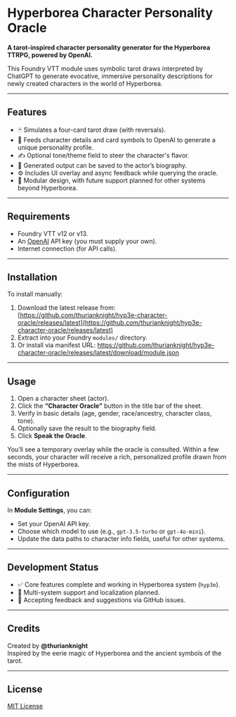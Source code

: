 # Hyperborea Character Personality Oracle

**A tarot-inspired character personality generator for the Hyperborea TTRPG, powered by OpenAI.**

This Foundry VTT module uses symbolic tarot draws interpreted by ChatGPT to generate evocative, immersive personality descriptions for newly created characters in the world of Hyperborea.

---

## Features

- 🃏 Simulates a four-card tarot draw (with reversals).
- 🔮 Feeds character details and card symbols to OpenAI to generate a unique personality profile.
- ✍️ Optional tone/theme field to steer the character's flavor.
- 📜 Generated output can be saved to the actor’s biography.
- ⚙️ Includes UI overlay and async feedback while querying the oracle.
- 🧩 Modular design, with future support planned for other systems beyond Hyperborea.

---

## Requirements

- Foundry VTT v12 or v13.
- An [OpenAI](https://platform.openai.com/) API key (you must supply your own).
- Internet connection (for API calls).

---

## Installation

To install manually:

1. Download the latest release from:
   [https://github.com/thurianknight/hyp3e-character-oracle/releases/latest](https://github.com/thurianknight/hyp3e-character-oracle/releases/latest)
2. Extract into your Foundry `modules/` directory.
3. Or install via manifest URL:
https://github.com/thurianknight/hyp3e-character-oracle/releases/latest/download/module.json

---

## Usage

1. Open a character sheet (actor).
2. Click the **“Character Oracle”** button in the title bar of the sheet.
3. Verify in basic details (age, gender, race/ancestry, character class, tone).
4. Optionally save the result to the biography field.
5. Click **Speak the Oracle**.

You’ll see a temporary overlay while the oracle is consulted. Within a few seconds, your character will receive a rich, personalized profile drawn from the mists of Hyperborea.

---

## Configuration

In **Module Settings**, you can:

- Set your OpenAI API key.
- Choose which model to use (e.g., `gpt-3.5-turbo` or `gpt-4o-mini`).
- Update the data paths to character info fields, useful for other systems.

---

## Development Status

- ✅ Core features complete and working in Hyperborea system (`hyp3e`).
- 🚧 Multi-system support and localization planned.
- 💬 Accepting feedback and suggestions via GitHub issues.

---

## Credits

Created by **@thurianknight**  
Inspired by the eerie magic of Hyperborea and the ancient symbols of the tarot.

---

## License

[MIT License](/LICENSE)
